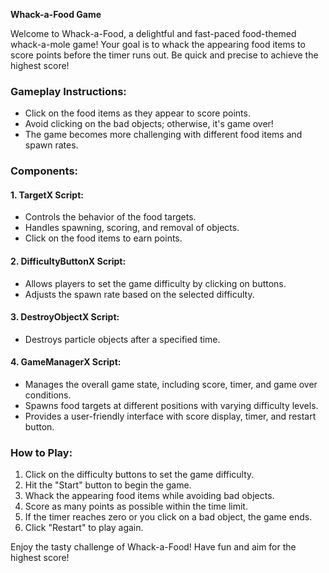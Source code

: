 **Whack-a-Food Game**

Welcome to Whack-a-Food, a delightful and fast-paced food-themed whack-a-mole game! Your goal is to whack the appearing food items to score points before the timer runs out. Be quick and precise to achieve the highest score!

### Gameplay Instructions:
- Click on the food items as they appear to score points.
- Avoid clicking on the bad objects; otherwise, it's game over!
- The game becomes more challenging with different food items and spawn rates.

### Components:

#### 1. TargetX Script:
   - Controls the behavior of the food targets.
   - Handles spawning, scoring, and removal of objects.
   - Click on the food items to earn points.

#### 2. DifficultyButtonX Script:
   - Allows players to set the game difficulty by clicking on buttons.
   - Adjusts the spawn rate based on the selected difficulty.

#### 3. DestroyObjectX Script:
   - Destroys particle objects after a specified time.

#### 4. GameManagerX Script:
   - Manages the overall game state, including score, timer, and game over conditions.
   - Spawns food targets at different positions with varying difficulty levels.
   - Provides a user-friendly interface with score display, timer, and restart button.

### How to Play:
1. Click on the difficulty buttons to set the game difficulty.
2. Hit the "Start" button to begin the game.
3. Whack the appearing food items while avoiding bad objects.
4. Score as many points as possible within the time limit.
5. If the timer reaches zero or you click on a bad object, the game ends.
6. Click "Restart" to play again.

Enjoy the tasty challenge of Whack-a-Food! Have fun and aim for the highest score!
